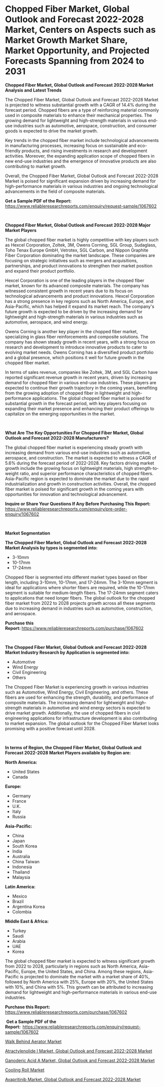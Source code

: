 <p><h1>Chopped Fiber Market, Global Outlook and Forecast 2022-2028 Market, Centers on Aspects such as Market Growth Market Share, Market Opportunity, and Projected Forecasts Spanning from 2024 to 2031</h1></p><p><strong>Chopped Fiber Market, Global Outlook and Forecast 2022-2028 Market Analysis and Latest Trends</strong></p>
<p><p>The Chopped Fiber Market, Global Outlook and Forecast 2022-2028 Market is projected to witness substantial growth with a CAGR of 14.4% during the forecast period. Chopped fibers are a type of reinforcing material commonly used in composite materials to enhance their mechanical properties. The growing demand for lightweight and high-strength materials in various end-use industries such as automotive, aerospace, construction, and consumer goods is expected to drive the market growth.</p><p>Key trends in the chopped fiber market include technological advancements in manufacturing processes, increasing focus on sustainable and eco-friendly products, and rising investments in research and development activities. Moreover, the expanding application scope of chopped fibers in new end-use industries and the emergence of innovative products are also contributing to market growth.</p><p>Overall, the Chopped Fiber Market, Global Outlook and Forecast 2022-2028 Market is poised for significant expansion driven by increasing demand for high-performance materials in various industries and ongoing technological advancements in the field of composite materials.</p></p>
<p><strong>Get a Sample PDF of the Report:&nbsp;</strong> <a href="https://www.reliableresearchreports.com/enquiry/request-sample/1067602">https://www.reliableresearchreports.com/enquiry/request-sample/1067602</a></p>
<p>&nbsp;</p>
<p><strong>Chopped Fiber Market, Global Outlook and Forecast 2022-2028 Major Market Players</strong></p>
<p><p>The global chopped fiber market is highly competitive with key players such as Hexcel Corporation, Zoltek, 3M, Owens Corning, SGL Group, Sudaglass, Toho Tenax Europe GmbH, Vetrotex, SGL Carbon, and Nippon Graphite Fiber Corporation dominating the market landscape. These companies are focusing on strategic initiatives such as mergers and acquisitions, partnerships, and product innovations to strengthen their market position and expand their product portfolio.</p><p>Hexcel Corporation is one of the leading players in the chopped fiber market, known for its advanced composite materials. The company has witnessed consistent growth in recent years due to its focus on technological advancements and product innovations. Hexcel Corporation has a strong presence in key regions such as North America, Europe, and Asia-Pacific, which has helped it expand its market reach. The company's future growth is expected to be driven by the increasing demand for lightweight and high-strength materials in various industries such as automotive, aerospace, and wind energy.</p><p>Owens Corning is another key player in the chopped fiber market, specializing in glass fiber reinforcements and composite solutions. The company has shown steady growth in recent years, with a strong focus on research and development to introduce innovative products to cater to evolving market needs. Owens Corning has a diversified product portfolio and a global presence, which positions it well for future growth in the chopped fiber market.</p><p>In terms of sales revenue, companies like Zoltek, 3M, and SGL Carbon have reported significant revenue growth in recent years, driven by increasing demand for chopped fiber in various end-use industries. These players are expected to continue their growth trajectory in the coming years, benefiting from the growing adoption of chopped fiber in lightweight and high-performance applications. The global chopped fiber market is poised for substantial growth in the forecast period, with key players focusing on expanding their market presence and enhancing their product offerings to capitalize on the emerging opportunities in the market.</p></p>
<p>&nbsp;</p>
<p><strong>What Are The Key Opportunities For Chopped Fiber Market, Global Outlook and Forecast 2022-2028 Manufacturers?</strong></p>
<p><p>The global chopped fiber market is experiencing steady growth with increasing demand from various end-use industries such as automotive, aerospace, and construction. The market is expected to witness a CAGR of 5.6% during the forecast period of 2022-2028. Key factors driving market growth include the growing focus on lightweight materials, high strength-to-weight ratio, and superior performance characteristics of chopped fibers. Asia-Pacific region is expected to dominate the market due to the rapid industrialization and growth in construction activities. Overall, the chopped fiber market is poised for significant growth in the coming years with opportunities for innovation and technological advancement.</p></p>
<p><strong>Inquire or Share Your Questions If Any Before Purchasing This Report:</strong> <a href="https://www.reliableresearchreports.com/enquiry/pre-order-enquiry/1067602">https://www.reliableresearchreports.com/enquiry/pre-order-enquiry/1067602</a></p>
<p>&nbsp;</p>
<p><strong>Market Segmentation</strong></p>
<p><strong>The Chopped Fiber Market, Global Outlook and Forecast 2022-2028 Market Analysis by types is segmented into:</strong></p>
<p><ul><li>3-10mm</li><li>10-17mm</li><li>17-24mm</li></ul></p>
<p><p>Chopped fiber is segmented into different market types based on fiber length, including 3-10mm, 10-17mm, and 17-24mm. The 3-10mm segment is ideal for applications where shorter fibers are required, while the 10-17mm segment is suitable for medium-length fibers. The 17-24mm segment caters to applications that need longer fibers. The global outlook for the chopped fiber market from 2022 to 2028 projects growth across all these segments due to increasing demand in industries such as automotive, construction, and aerospace.</p></p>
<p><strong>Purchase this Report:&nbsp;</strong><a href="https://www.reliableresearchreports.com/purchase/1067602">https://www.reliableresearchreports.com/purchase/1067602</a></p>
<p>&nbsp;</p>
<p><strong>The Chopped Fiber Market, Global Outlook and Forecast 2022-2028 Market Industry Research by Application is segmented into:</strong></p>
<p><ul><li>Automotive</li><li>Wind Energy</li><li>Civil Engineering</li><li>Others</li></ul></p>
<p><p>The Chopped Fiber Market is experiencing growth in various industries such as Automotive, Wind Energy, Civil Engineering, and others. These fibers are used for enhancing the strength, durability, and performance of composite materials. The increasing demand for lightweight and high-strength materials in automotive and wind energy sectors is expected to drive market growth. Additionally, the use of chopped fibers in civil engineering applications for infrastructure development is also contributing to market expansion. The global outlook for the Chopped Fiber Market looks promising with a positive forecast until 2028.</p></p>
<p>&nbsp;</p>
<p><strong>In terms of Region, the Chopped Fiber Market, Global Outlook and Forecast 2022-2028 Market Players available by Region are:</strong></p>
<p>
    <p> <strong> North America: </strong>
        <ul>
            <li>United States</li>
            <li>Canada</li>
        </ul>
        </p> 
    <p> <strong> Europe: </strong>
        <ul>
            <li>Germany</li>
            <li>France</li>
            <li>U.K.</li>
            <li>Italy</li>
            <li>Russia</li>
        </ul>
        </p> 
    <p> <strong> Asia-Pacific: </strong>
        <ul>
            <li>China</li>
            <li>Japan</li>
            <li>South Korea</li>
            <li>India</li>
            <li>Australia</li>
            <li>China Taiwan</li>
            <li>Indonesia</li>
            <li>Thailand</li>
            <li>Malaysia</li>
        </ul>
        </p> 
    <p> <strong> Latin America: </strong>
        <ul>
            <li>Mexico</li>
            <li>Brazil</li>
            <li>Argentina Korea</li>
            <li>Colombia</li>
        </ul>
        </p> 
    <p> <strong> Middle East & Africa: </strong>
        <ul>
            <li>Turkey</li>
            <li>Saudi</li>
            <li>Arabia</li>
            <li>UAE</li>
            <li>Korea</li>
        </ul>
    </p>
    </p>
<p><p>The global chopped fiber market is expected to witness significant growth from 2022 to 2028, particularly in regions such as North America, Asia-Pacific, Europe, the United States, and China. Among these regions, Asia-Pacific is projected to dominate the market with a market share of 40%, followed by North America with 25%, Europe with 20%, the United States with 10%, and China with 5%. This growth can be attributed to increasing demand for lightweight and high-performance materials in various end-use industries.</p></p>
<p><strong>Purchase this Report: </strong><a href="https://www.reliableresearchreports.com/purchase/1067602">https://www.reliableresearchreports.com/purchase/1067602</a></p>
<p>&nbsp;<strong>Get a Sample PDF of the Report:&nbsp;&nbsp;</strong><a href="https://www.reliableresearchreports.com/enquiry/request-sample/1067602">https://www.reliableresearchreports.com/enquiry/request-sample/1067602</a></p>
<p><strong></strong></p>
<p><p><a href="https://issuu.com/reportprime-2/docs/walk-behind-aerator-market-size-2030.pptx">Walk Behind Aerator Market</a></p><p><a href="https://github.com/kosella/Market-Research-Report-List-1/blob/main/atractylenolide-i-market-global-outlook-and-forecast-2022-2028-market.md">Atractylenolide I Market, Global Outlook and Forecast 2022-2028 Market</a></p><p><a href="https://github.com/singletonthaxterkelliehr2df/Market-Research-Report-List-1/blob/main/ganoderic-acid-a-market-global-outlook-and-forecast-2022-2028-market.md">Ganoderic Acid A Market, Global Outlook and Forecast 2022-2028 Market</a></p><p><a href="https://issuu.com/reportprime-2/docs/cooling-roll-market-size-2030.pptx">Cooling Roll Market</a></p><p><a href="https://github.com/kufem1/Market-Research-Report-List-1/blob/main/avapritinib-market-global-outlook-and-forecast-2022-2028-market.md">Avapritinib Market, Global Outlook and Forecast 2022-2028 Market</a></p></p>